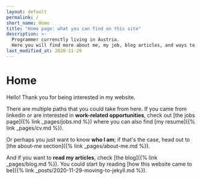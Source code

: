 ```yaml
---
layout: default
permalink: /
short_name: Home
title: "Home page: what you can find on this site"
description: >-
  Programmer currenctly living in Austria.
  Here you will find more about me, my job, blog articles, and ways to contact me.
last_modified_at: 2020-11-29
---
```


# Home

Hello! Thank you for being interested in my website.

There are multiple paths that you could take from here.
If you came from linkedin or are interested in **work-related opportunities**,
check out [the jobs page]({% link _pages/jobs.md %}) where you can also find [my resume]({% link _pages/cv.md %}).

Or perhaps you just want to know **who I am**; if that\'s the case, head out to [the about-me section]({% link _pages/about-me.md %}).

And if you want to **read my articles**, check [the blog]({% link _pages/blog.md %}).
You could start by reading [how this website came to be]({% link _posts/2020-11-29-moving-to-jekyll.md %}).
